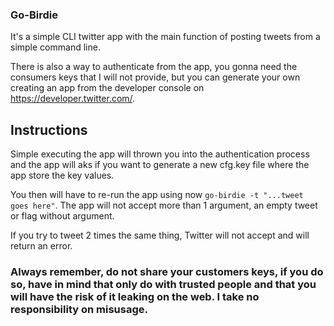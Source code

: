 ### Go-Birdie

It's a simple CLI twitter app with the main function of posting tweets from a simple command line.

There is also a way to authenticate from the app, you gonna need the consumers keys that I will not provide, but you can generate your own creating an app from the developer console on https://developer.twitter.com/.

## Instructions

Simple executing the app will thrown you into the authentication process and the app will aks if you want to generate a new cfg.key file where the app store the key values.

You then will have to re-run the app using now `go-birdie -t "...tweet goes here"`.
The app will not accept more than 1 argument, an empty tweet or flag without argument.

If you try to tweet 2 times the same thing, Twitter will not accept and will return an error.

### Always remember, do not share your customers keys, if you do so, have in mind that only do with trusted people and that you will have the risk of it leaking on the web. I take no responsibility on misusage. 